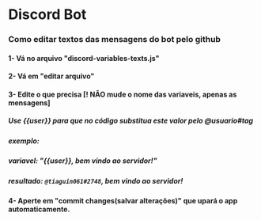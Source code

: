 # Discord Bot

### Como editar textos das mensagens do bot pelo github
#### 1- Vá no arquivo "discord-variables-texts.js"
#### 2- Vá em "editar arquivo"
#### 3- Edite o que precisa [! NÃO mude o nome das variaveis, apenas as mensagens]

##### Use {{user}} para que no código substitua este valor pelo @usuario#tag
##### exemplo:
##### variavel: "{{user}}, bem vindo ao servidor!"
##### resultado: `@tiaguin061#2748`, bem vindo ao servidor!

#### 4- Aperte em "commit changes(salvar alterações)" que upará o app automaticamente.
